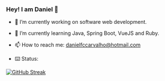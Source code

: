 ### Hey! I am Daniel 👋

- 🔭 I’m currently working on software web development.

- 🌱 I’m currently learning Java, Spring Boot, VueJS and Ruby.

- 📫 How to reach me: danielfccarvalho@hotmail.com

- ⌨️ Status:

[![GitHub Streak](https://streak-stats.demolab.com?user=daacarvalho&theme=dark&hide_border=true)](https://git.io/streak-stats)


